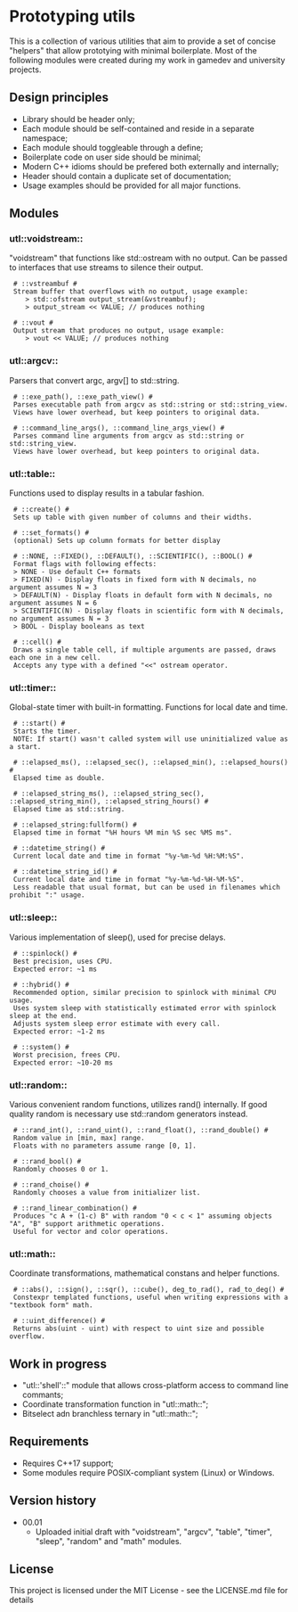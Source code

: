 # Prototyping utils

This is a collection of various utilities that aim to provide a set of concise "helpers" that allow prototying with minimal boilerplate. Most of the following modules were created during my work in gamedev and university projects.



## Design principles

* Library should be header only;
* Each module should be self-contained and reside in a separate namespace;
* Each module should toggleable through a define;
* Boilerplate code on user side should be minimal;
* Modern C++ idioms should be prefered both externally and internally;
* Header should contain a duplicate set of documentation;
* Usage examples should be provided for all major functions.



## Modules

### utl::voidstream::
"voidstream" that functions like std::ostream with no output.
Can be passed to interfaces that use streams to silence their output.
	
	 # ::vstreambuf #
	 Stream buffer that overflows with no output, usage example:
	    > std::ofstream output_stream(&vstreambuf);
	    > output_stream << VALUE; // produces nothing
	
	 # ::vout #
	 Output stream that produces no output, usage example:
	    > vout << VALUE; // produces nothing
	
### utl::argcv::
Parsers that convert argc, argv[] to std::string.
	
	 # ::exe_path(), ::exe_path_view() #
	 Parses executable path from argcv as std::string or std::string_view.
	 Views have lower overhead, but keep pointers to original data.
	
	 # ::command_line_args(), ::command_line_args_view() #
	 Parses command line arguments from argcv as std::string or std::string_view.
	 Views have lower overhead, but keep pointers to original data.
	
### utl::table::
Functions used to display results in a tabular fashion.
	
	 # ::create() #
	 Sets up table with given number of columns and their widths.
	
	 # ::set_formats() #
	 (optional) Sets up column formats for better display
	
	 # ::NONE, ::FIXED(), ::DEFAULT(), ::SCIENTIFIC(), ::BOOL() #
	 Format flags with following effects:
	 > NONE - Use default C++ formats
	 > FIXED(N) - Display floats in fixed form with N decimals, no argument assumes N = 3
	 > DEFAULT(N) - Display floats in default form with N decimals, no argument assumes N = 6
	 > SCIENTIFIC(N) - Display floats in scientific form with N decimals, no argument assumes N = 3
	 > BOOL - Display booleans as text
	
	 # ::cell() #
	 Draws a single table cell, if multiple arguments are passed, draws each one in a new cell.
	 Accepts any type with a defined "<<" ostream operator.
	
### utl::timer::
Global-state timer with built-in formatting. Functions for local date and time.
	
	 # ::start() #
	 Starts the timer.
	 NOTE: If start() wasn't called system will use uninitialized value as a start.
	
	 # ::elapsed_ms(), ::elapsed_sec(), ::elapsed_min(), ::elapsed_hours() #
	 Elapsed time as double.
	
	 # ::elapsed_string_ms(), ::elapsed_string_sec(), ::elapsed_string_min(), ::elapsed_string_hours() #
	 Elapsed time as std::string.
	
	 # ::elapsed_string:fullform() #
	 Elapsed time in format "%H hours %M min %S sec %MS ms".
	
	 # ::datetime_string() #
	 Current local date and time in format "%y-%m-%d %H:%M:%S".
	
	 # ::datetime_string_id() #
	 Current local date and time in format "%y-%m-%d-%H-%M-%S".
	 Less readable that usual format, but can be used in filenames which prohibit ":" usage.
	
### utl::sleep::
Various implementation of sleep(), used for precise delays.
	
	 # ::spinlock() #
	 Best precision, uses CPU.
	 Expected error: ~1 ms
	
	 # ::hybrid() #
	 Recommended option, similar precision to spinlock with minimal CPU usage.
	 Uses system sleep with statistically estimated error with spinlock sleep at the end.
	 Adjusts system sleep error estimate with every call.
	 Expected error: ~1-2 ms
	
	 # ::system() #
	 Worst precision, frees CPU.
	 Expected error: ~10-20 ms

### utl::random::
Various convenient random functions, utilizes rand() internally.
If good quality random is necessary use std::random generators instead.
	
	 # ::rand_int(), ::rand_uint(), ::rand_float(), ::rand_double() #
	 Random value in [min, max] range.
	 Floats with no parameters assume range [0, 1].
	
	 # ::rand_bool() #
	 Randomly chooses 0 or 1.
	
	 # ::rand_choise() #
	 Randomly chooses a value from initializer list.
	
	 # ::rand_linear_combination() #
	 Produces "c A + (1-c) B" with random "0 < c < 1" assuming objects "A", "B" support arithmetic operations.
	 Useful for vector and color operations.

### utl::math::
Coordinate transformations, mathematical constans and helper functions.
	 
	 # ::abs(), ::sign(), ::sqr(), ::cube(), deg_to_rad(), rad_to_deg() #
	 Constexpr templated functions, useful when writing expressions with a "textbook form" math.
	
	 # ::uint_difference() #
	 Returns abs(uint - uint) with respect to uint size and possible overflow.
		


## Work in progress

* "utl::'shell'::" module that allows cross-platform access to command line commants;
* Coordinate transformation function in "utl::math::";
* Bitselect adn branchless ternary in "utl::math::";



## Requirements

* Requires C++17 support;
* Some modules require POSIX-compliant system (Linux) or Windows.



## Version history

* 00.01
    * Uploaded initial draft with "voidstream", "argcv", "table", "timer", "sleep", "random" and "math" modules.



## License

This project is licensed under the MIT License - see the LICENSE.md file for details